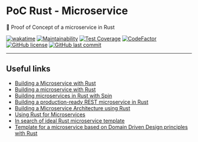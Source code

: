 # PoC Rust - Microservice

🔬 Proof of Concept of a microservice in Rust

[![wakatime](https://wakatime.com/badge/github/GuilhermeStracini/POC-rust-Microservice.svg)](https://wakatime.com/badge/github/GuilhermeStracini/POC-rust-Microservice)
[![Maintainability](https://api.codeclimate.com/v1/badges/89ec8897c5b1c61b755d/maintainability)](https://codeclimate.com/github/GuilhermeStracini/POC-rust-Microservice/maintainability)
[![Test Coverage](https://api.codeclimate.com/v1/badges/89ec8897c5b1c61b755d/test_coverage)](https://codeclimate.com/github/GuilhermeStracini/POC-rust-Microservice/test_coverage)
[![CodeFactor](https://www.codefactor.io/repository/github/GuilhermeStracini/POC-rust-Microservice/badge)](https://www.codefactor.io/repository/github/GuilhermeStracini/POC-rust-Microservice)
[![GitHub license](https://img.shields.io/github/license/GuilhermeStracini/POC-rust-Microservice)](https://github.com/GuilhermeStracini/POC-rust-Microservice)
[![GitHub last commit](https://img.shields.io/github/last-commit/GuilhermeStracini/POC-rust-Microservice)](https://github.com/GuilhermeStracini/POC-rust-Microservice)

---

## Useful links

- [Building a Microservice with Rust](https://medium.com/@diego_pacheco/building-a-microservice-with-rust-957420f196fc)
- [Building a microservice with Rust](https://medium.com/tenable-techblog/building-a-microservice-with-rust-23a4de6e5e14)
- [Building microservices in Rust with Spin](https://blog.logrocket.com/build-microservices-rust-spin/)
- [Building a production-ready REST microservice in Rust](https://apatisandor.hu/blog/production-ready-microservice-rust/)
- [Building a Microservice Architecture using Rust](https://reintech.io/blog/building-microservice-architecture-using-rust)
- [Using Rust for Microservices](https://medium.com/@wiederinchristoph/using-rust-for-microservices-f17a823e80a3)
- [In search of ideal Rust microservice template](https://softwaremill.com/in-search-of-ideal-rust-microservice-template/)
- [Template for a microservice based on Domain Driven Design principles with Rust](https://github.com/nkz-soft/rust-microservice-template)
